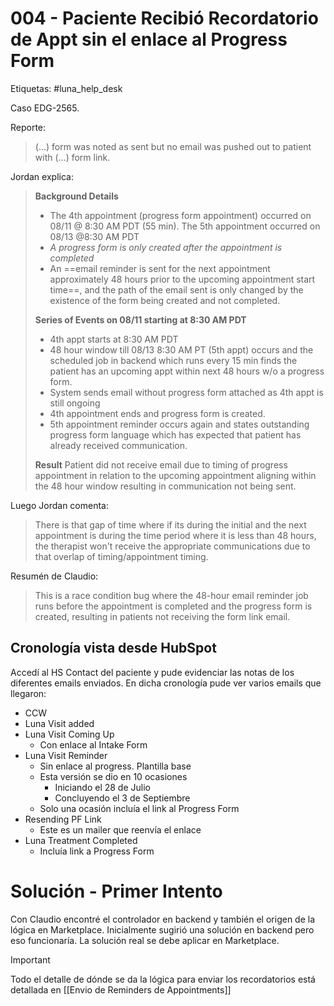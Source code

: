 # 004 - Paciente Recibió Recordatorio de Appt sin el enlace al Progress Form

Etiquetas: #luna_help_desk 

Caso EDG-2565.

Reporte:
> (...) form was noted as sent but no email was pushed out to patient with (...) form link.

Jordan explica:
> **Background Details**
>
> - The 4th appointment (progress form appointment) occurred on 08/11 @ 8:30 AM PDT (55 min). The 5th appointment occurred on 08/13 @8:30 AM PDT
> - *A progress form is only created after the appointment is completed*
> - An ==email reminder is sent for the next appointment approximately 48 hours prior to the upcoming appointment start time==, and the path of the email sent is only changed by the existence of the form being created and not completed.
>
> **Series of Events on 08/11 starting at 8:30 AM PDT**
> 
> - 4th appt starts at 8:30 AM PDT 
> - 48 hour window till 08/13 8:30 AM PT (5th appt) occurs and the scheduled job in backend which runs every 15 min finds the patient has an upcoming appt within next 48 hours w/o a progress form. 
> - System sends email without progress form attached as 4th appt is still ongoing 
> - 4th appointment ends and progress form is created. 
> - 5th appointment reminder occurs again and states outstanding progress form language which has expected that patient has already received communication.
>
> **Result**
> Patient did not receive email due to timing of progress appointment in relation to the upcoming appointment aligning within the 48 hour window resulting in communication not being sent.

Luego Jordan comenta:
> There is that gap of time where if its during the initial and the next appointment is during the time period where it is less than 48 hours, the therapist won't receive the appropriate communications due to that overlap of timing/appointment timing.

Resumén de Claudio:
> This is a race condition bug where the 48-hour email reminder job runs before the appointment is completed and the progress form is created, resulting in patients not receiving the form link email.

## Cronología vista desde HubSpot

Accedí al HS Contact del paciente y pude evidenciar las notas de los diferentes emails enviados. En dicha cronología pude ver varios emails que llegaron:

- CCW
- Luna Visit added
- Luna Visit Coming Up
	- Con enlace al Intake Form
- Luna Visit Reminder
	- Sin enlace al progress. Plantilla base
	- Esta versión se dio en 10 ocasiones
		- Iniciando el 28 de Julio
		- Concluyendo el 3 de Septiembre
	- Solo una ocasión incluía el link al Progress Form
- Resending PF Link
	- Este es un mailer que reenvía el enlace
- Luna Treatment Completed
	- Incluía link a Progress Form

# Solución - Primer Intento

Con Claudio encontré el controlador en backend y también el origen de la lógica en Marketplace. Inicialmente sugirió una solución en backend pero eso funcionaría. La solución real se debe aplicar en Marketplace.

> [!Important]
> Todo el detalle de dónde se da la lógica para enviar los recordatorios está detallada en [[Envio de Reminders de Appointments]]

